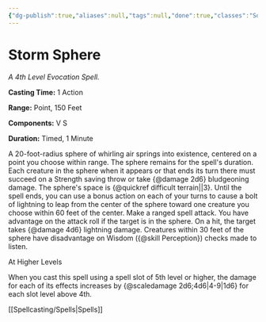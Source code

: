 ```yaml
---
{"dg-publish":true,"aliases":null,"tags":null,"done":true,"classes":"Sorcerer, Wizard,","spellLevel":4,"school":"Evocation","source":"XGE","permalink":"/spells/storm-sphere/","dgHomeLink":false,"dgPassFrontmatter":true}
---
```


# Storm Sphere
*A 4th Level Evocation Spell.*

**Casting Time:** 1 Action

**Range:** Point, 150 Feet

**Components:** V S 

**Duration:** Timed, 1 Minute

A 20-foot-radius sphere of whirling air springs into existence, centered on a point you choose within range. The sphere remains for the spell's duration. Each creature in the sphere when it appears or that ends its turn there must succeed on a Strength saving throw or take {@damage 2d6} bludgeoning damage. The sphere's space is {@quickref difficult terrain||3}.
Until the spell ends, you can use a bonus action on each of your turns to cause a bolt of lightning to leap from the center of the sphere toward one creature you choose within 60 feet of the center. Make a ranged spell attack. You have advantage on the attack roll if the target is in the sphere. On a hit, the target takes {@damage 4d6} lightning damage.
Creatures within 30 feet of the sphere have disadvantage on Wisdom ({@skill Perception}) checks made to listen.

At Higher Levels

When you cast this spell using a spell slot of 5th level or higher, the damage for each of its effects increases by {@scaledamage 2d6;4d6|4-9|1d6} for each slot level above 4th.

[[Spellcasting/Spells|Spells]]